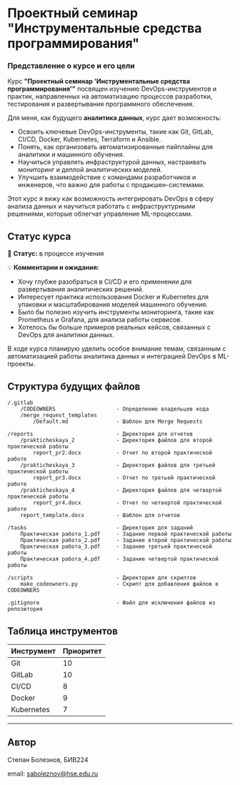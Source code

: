 # Проектный семинар "Инструментальные средства программирования"
### Представление о курсе и его цели  

Курс **"Проектный семинар 'Инструментальные средства программирования'"** посвящен изучению DevOps-инструментов и практик, направленных на автоматизацию процессов разработки, тестирования и развертывания программного обеспечения.  

Для меня, как будущего **аналитика данных**, курс дает возможность:  
- Освоить ключевые DevOps-инструменты, такие как Git, GitLab, CI/CD, Docker, Kubernetes, Terraform и Ansible.  
- Понять, как организовать автоматизированные пайплайны для аналитики и машинного обучения.  
- Научиться управлять инфраструктурой данных, настраивать мониторинг и деплой аналитических моделей.  
- Улучшить взаимодействие с командами разработчиков и инженеров, что важно для работы с продакшен-системами.  

Этот курс я вижу как возможность интегрировать DevOps в сферу анализа данных и научиться работать с инфраструктурными решениями, которые облегчат управление ML-процессами.  

## Статус курса  

📌 **Статус:** в процессе изучения  

💡 **Комментарии и ожидания:**  
- Хочу глубже разобраться в CI/CD и его применении для развертывания аналитических решений.  
- Интересует практика использования Docker и Kubernetes для упаковки и масштабирования моделей машинного обучения.  
- Было бы полезно изучить инструменты мониторинга, такие как Prometheus и Grafana, для анализа работы сервисов.  
- Хотелось бы больше примеров реальных кейсов, связанных с DevOps для аналитики данных.  

В ходе курса планирую уделить особое внимание темам, связанным с автоматизацией работы аналитика данных и интеграцией DevOps в ML-проекты.
## Структура будущих файлов
```
/.gitlab
    /CODEOWNERS                   - Определение владельцев кода
    /merge_request_templates
        /Default.md               - Шаблон для Merge Requests

/reports                          - Директория для отчетов
    /prakticheskaya_2             - Директория файлов для второй практической работы
        report_pr2.docx           - Отчет по второй практической работе
    /prakticheskaya_3             - Директория файлов для третьей практической работы
        report_pr3.docx           - Отчет по третьей практической работе
    /prakticheskaya_4             - Директория файлов для четвертой практической работы
        report_pr4.docx           - Отчет по четвертой практической работе
    report_template.docx          - Шаблон для отчетов

/tasks                            - Директория для заданий
    Практическая работа_1.pdf     - Задание первой практической работы
    Практическая работа_2.pdf     - Задание второй практической работы
    Практическая работа_3.pdf     - Задание третьей практической работы
    Практическая работа_4.pdf     - Задание четвертой практической работы

/scripts                          - Директория для скриптов
    make_codeowners.py            - Скрипт для добавления файлов в CODEOWNERS

.gitignore                        - Файл для исключения файлов из репозитория
```

## Таблица инструментов
| Инструмент          | Приоритет |
|---------------------|-----------|
| Git                 | 10        |
| GitLab              | 10        |
| CI/CD               | 8         |
| Docker              | 9         |
| Kubernetes          | 7         |

---
## Автор
Степан Болезнов, БИВ224

email: saboleznov@hse.edu.ru


